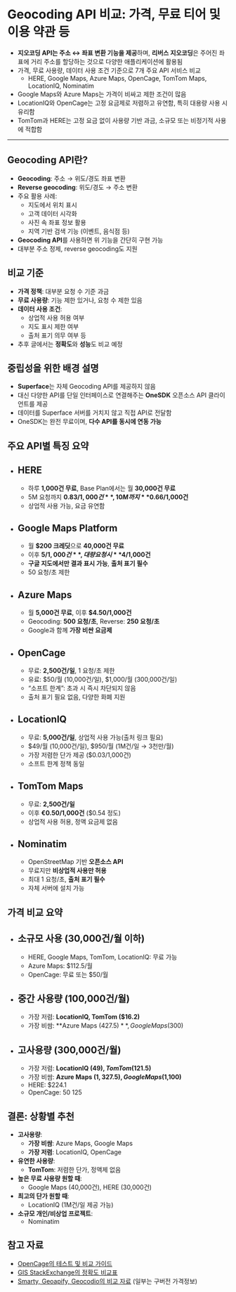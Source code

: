 # Geocoding API 비교: 가격, 무료 티어 및 이용 약관 등


* **지오코딩 API는 주소 ↔ 좌표 변환 기능을 제공**하며, **리버스 지오코딩**은 주어진 좌표에 거리 주소를 할당하는 것으로 다양한 애플리케이션에 활용됨
* 가격, 무료 사용량, 데이터 사용 조건 기준으로 7개 주요 API 서비스 비교
  + HERE, Google Maps, Azure Maps, OpenCage, TomTom Maps, LocationIQ, Nominatim
* Google Maps와 Azure Maps는 가격이 비싸고 제한 조건이 많음
* LocationIQ와 OpenCage는 고정 요금제로 저렴하고 유연함, 특히 대용량 사용 시 유리함
* TomTom과 HERE는 고정 요금 없이 사용량 기반 과금, 소규모 또는 비정기적 사용에 적합함

---

Geocoding API란?
---------------

* **Geocoding**: 주소 → 위도/경도 좌표 변환
* **Reverse geocoding**: 위도/경도 → 주소 변환
* 주요 활용 사례:
  + 지도에서 위치 표시
  + 고객 데이터 시각화
  + 사진 속 좌표 정보 활용
  + 지역 기반 검색 기능 (이벤트, 음식점 등)
* **Geocoding API**를 사용하면 위 기능을 간단히 구현 가능
* 대부분 주소 정제, reverse geocoding도 지원

비교 기준
-----

* **가격 정책**: 대부분 요청 수 기준 과금
* **무료 사용량**: 기능 제한 있거나, 요청 수 제한 있음
* **데이터 사용 조건**:
  + 상업적 사용 허용 여부
  + 지도 표시 제한 여부
  + 출처 표기 의무 여부 등
* 추후 글에서는 **정확도**와 **성능**도 비교 예정

중립성을 위한 배경 설명
-------------

* **Superface**는 자체 Geocoding API를 제공하지 않음
* 대신 다양한 API를 단일 인터페이스로 연결해주는 **OneSDK** 오픈소스 API 클라이언트를 제공
* 데이터를 Superface 서버를 거치지 않고 직접 API로 전달함
* OneSDK는 완전 무료이며, **다수 API를 동시에 연동 가능**

주요 API별 특징 요약
-------------

* HERE
  ----

  + 하루 **1,000건 무료**, Base Plan에서는 월 **30,000건 무료**
  + 5M 요청까지 **$0.83/1,000건**, 10M까지 **$0.66/1,000건**
  + 상업적 사용 가능, 요금 유연함
* Google Maps Platform
  --------------------

  + 월 **$200 크레딧**으로 **40,000건 무료**
  + 이후 **$5/1,000건**, 대량 요청시 **$4/1,000건**
  + **구글 지도에서만 결과 표시 가능**, **출처 표기 필수**
  + 50 요청/초 제한
* Azure Maps
  ----------

  + 월 **5,000건 무료**, 이후 **$4.50/1,000건**
  + Geocoding: **500 요청/초**, Reverse: **250 요청/초**
  + Google과 함께 **가장 비싼 요금제**
* OpenCage
  --------

  + 무료: **2,500건/일**, 1 요청/초 제한
  + 유료: $50/월 (10,000건/일), $1,000/월 (300,000건/일)
  + “소프트 한계”: 초과 시 즉시 차단되지 않음
  + 출처 표기 필요 없음, 다양한 화폐 지원
* LocationIQ
  ----------

  + 무료: **5,000건/일**, 상업적 사용 가능(출처 링크 필요)
  + $49/월 (10,000건/일), $950/월 (1M건/일 → 3천만/월)
  + 가장 저렴한 단가 제공 ($0.03/1,000건)
  + 소프트 한계 정책 동일
* TomTom Maps
  -----------

  + 무료: **2,500건/일**
  + 이후 **€0.50/1,000건** ($0.54 정도)
  + 상업적 사용 허용, 정액 요금제 없음
* Nominatim
  ---------

  + OpenStreetMap 기반 **오픈소스 API**
  + 무료지만 **비상업적 사용만 허용**
  + 최대 1 요청/초, **출처 표기 필수**
  + 자체 서버에 설치 가능

가격 비교 요약
--------

* 소규모 사용 (30,000건/월 이하)
  ---------------------

  + HERE, Google Maps, TomTom, LocationIQ: 무료 가능
  + Azure Maps: $112.5/월
  + OpenCage: 무료 또는 $50/월
* 중간 사용량 (100,000건/월)
  -------------------

  + 가장 저렴: **LocationIQ, TomTom ($16.2)**
  + 가장 비쌈: **Azure Maps ($427.5)**, Google Maps ($300)
* 고사용량 (300,000건/월)
  -----------------

  + 가장 저렴: **LocationIQ ($49), TomTom ($121.5)**
  + 가장 비쌈: **Azure Maps ($1,327.5), Google Maps ($1,100)**
  + HERE: $224.1
  + OpenCage: $50~$125

결론: 상황별 추천
----------

* **고사용량**:
  + **가장 비쌈**: Azure Maps, Google Maps
  + **가장 저렴**: LocationIQ, OpenCage
* **유연한 사용량**:
  + **TomTom**: 저렴한 단가, 정액제 없음
* **높은 무료 사용량 원할 때**:
  + Google Maps (40,000건), HERE (30,000건)
* **최고의 단가 원할 때**:
  + LocationIQ (1M건/일 제공 가능)
* **소규모 개인/비상업 프로젝트**:
  + Nominatim

참고 자료
-----

* [OpenCage의 테스트 및 비교 가이드](https://opencagedata.com/guides/how-to-compare-and-test-geocoding-services)
* [GIS StackExchange의 정확도 비교표](https://gis.stackexchange.com/a/62389/27909)
* [Smarty, Geoapify, Geocodio의 비교 자료](https://www.geocod.io/compare/) (일부는 구버전 가격정보)
